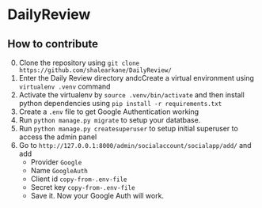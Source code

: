 # DailyReview

## How to contribute
0. Clone the repository using `git clone https://github.com/shalearkane/DailyReview/`
1. Enter the Daily Review directory andcCreate a virtual environment using `virtualenv .venv` command
2. Activate the virtualenv by `source .venv/bin/activate` and then install python dependencies using `pip install -r requirements.txt`
3. Create a `.env` file to get Google Authentication working
4. Run `python manage.py migrate` to setup your datatbase.
5. Run `python manage.py createsuperuser` to setup initial superuser to access the admin panel
6. Go to `http://127.0.0.1:8000/admin/socialaccount/socialapp/add/` and add
    - Provider `Google`
    - Name `GoogleAuth`
    - Client id `copy-from-.env-file`
    - Secret key `copy-from-.env-file`
    - Save it. Now your Google Auth will work.